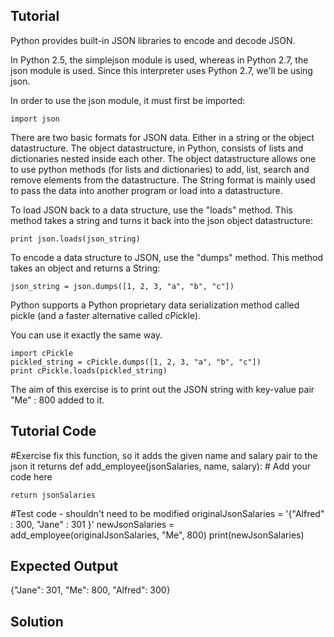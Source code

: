 Tutorial
--------

Python provides built-in JSON libraries to encode and decode JSON.

In Python 2.5, the simplejson module is used, whereas in Python 2.7, the json module is used. Since this interpreter uses Python 2.7, we'll be using json.

In order to use the json module, it must first be imported:

    import json

There are two basic formats for JSON data.  Either in a string or the object datastructure.  The object datastructure, in Python, consists of lists and dictionaries nested inside each other.  The object datastructure allows one to use python methods (for lists and dictionaries) to add, list, search and remove elements from the datastructure.  The String format is mainly used to pass the data into another program or load into a datastructure.

To load JSON back to a data structure, use the "loads" method.  This method takes a string and turns it back into the json object datastructure:

    print json.loads(json_string)

To encode a data structure to JSON, use the "dumps" method.  This method takes an object and returns a String:

    json_string = json.dumps([1, 2, 3, "a", "b", "c"])


Python supports a Python proprietary data serialization method called pickle (and a faster alternative called cPickle).

You can use it exactly the same way.

    import cPickle
    pickled_string = cPickle.dumps([1, 2, 3, "a", "b", "c"])
    print cPickle.loads(pickled_string)

The aim of this exercise is to print out the JSON string with key-value pair "Me" : 800 added to it.

Tutorial Code
-------------

#Exercise fix this function, so it adds the given name and salary pair to the json it returns
def add_employee(jsonSalaries, name, salary): 
    # Add your code here

    return jsonSalaries 

#Test code - shouldn't need to be modified
originalJsonSalaries = '{"Alfred" : 300, "Jane" : 301 }'
newJsonSalaries = add_employee(originalJsonSalaries, "Me", 800)
print(newJsonSalaries)

Expected Output
---------------
{"Jane": 301, "Me": 800, "Alfred": 300}

Solution
--------